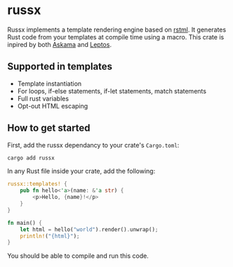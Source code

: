 # russx

Russx implements a template rendering engine based on [rstml](https://github.com/rs-tml/rstml).
It generates Rust code from your templates at compile time using a macro.
This crate is inpired by both [Askama](https://github.com/djc/askama) and [Leptos](https://github.com/leptos-rs/leptos).

## Supported in templates

- Template instantiation
- For loops, if-else statements, if-let statements, match statements
- Full rust variables
- Opt-out HTML escaping

## How to get started

First, add the russx dependancy to your crate's `Cargo.toml`:

```sh
cargo add russx
```

In any Rust file inside your crate, add the following:

```rust
russx::templates! {
    pub fn hello<'a>(name: &'a str) {
        <p>Hello, {name}!</p>
    }
}

fn main() {
    let html = hello("world").render().unwrap();
    println!("{html}");
}
```

You should be able to compile and run this code.
